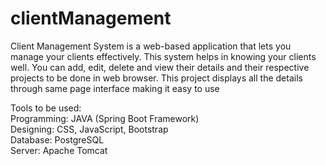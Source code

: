# clientManagement
Client Management System is a web-based application that lets you manage your clients effectively. This system helps in knowing your clients well. You can add, edit, delete and view their details and their respective projects to be done in web browser.  This project displays all the details through same page interface making it easy to use


Tools to be used:  
  Programming: JAVA (Spring Boot Framework)  
  Designing: CSS, JavaScript, Bootstrap  
  Database: PostgreSQL  
  Server: Apache Tomcat  
 
